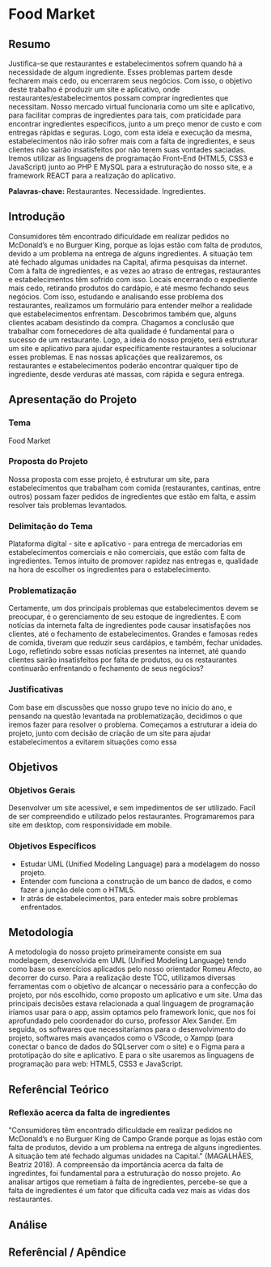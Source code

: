 # Food Market

## Resumo

Justifica-se que restaurantes e estabelecimentos sofrem quando há a necessidade de algum ingrediente. Esses problemas partem desde fecharem mais cedo, ou encerrarem seus negócios. Com isso, o objetivo deste trabalho é produzir um site e aplicativo, onde restaurantes/estabelecimentos possam comprar ingredientes que necessitam. Nosso mercado virtual funcionaria como um site e aplicativo, para facilitar compras de ingredientes para tais, com praticidade para encontrar ingredientes específicos, junto a um preço menor de custo e com entregas rápidas e seguras. Logo, com esta ideia e execução da mesma, estabelecimentos não irão sofrer mais com a falta de ingredientes, e seus clientes não sairão insatisfeitos por não terem suas vontades saciadas. 
Iremos utilizar as linguagens de programação Front-End (HTML5, CSS3 e JavaScript) junto ao PHP E  MySQL para a estruturação do nosso site, e a framework REACT para a realização do aplicativo.

**Palavras-chave:** Restaurantes. Necessidade. Ingredientes.         

## Introdução

Consumidores têm encontrado dificuldade em realizar pedidos no McDonald’s e no Burguer King, porque as lojas estão com falta de produtos, devido a um problema na entrega de alguns ingredientes. A situação tem até fechado algumas unidades na Capital, afirma pesquisas da internet. Com à falta de ingredientes, e as vezes ao atraso de entregas, restaurantes e estabelecimentos têm sofrido com isso. Locais encerrando o expediente mais cedo, retirando produtos do cardápio, e até mesmo fechando seus negócios.
Com isso, estudando e analisando esse problema dos restaurantes, realizamos um formulário para entender melhor a realidade que estabelecimentos enfrentam. Descobrimos também que, alguns clientes acabam desistindo da compra. Chagamos a conclusão que trabalhar com fornecedores de alta qualidade é fundamental para o sucesso de um restaurante.
Logo, a ideia do nosso projeto, será estruturar um site e aplicativo para ajudar especificamente restaurantes a solucionar esses problemas. E nas nossas aplicações que realizaremos, os restaurantes e estabelecimentos poderão encontrar qualquer tipo de ingrediente, desde verduras até massas, com rápida e segura entrega.

## Apresentação do Projeto

### Tema
Food Market

### Proposta do Projeto
Nossa proposta com esse projeto, é estruturar um site, para estabelecimentos que trabalham com comida (restaurantes, cantinas, entre outros) possam fazer pedidos de ingredientes que estão em falta, e assim resolver tais problemas levantados. 

### Delimitação do Tema 
Plataforma digital - site e aplicativo - para entrega de mercadorias em estabelecimentos comerciais e não comerciais, que estão com falta de ingredientes. Temos intuito de promover rapidez nas entregas e, qualidade na hora de escolher os ingredientes para o estabelecimento. 

### Problematização
Certamente, um dos principais problemas que estabelecimentos devem se preocupar, é o gerenciamento de seu estoque de ingredientes. E com notícias da interneta falta de ingredientes pode causar insatisfações nos clientes, até o fechamento de estabelecimentos. Grandes e famosas redes de comida, tiveram que reduzir seus cardápios, e também, fechar unidades. Logo, refletindo sobre essas notícias presentes na internet, até quando clientes sairão insatisfeitos por falta de produtos, ou os restaurantes continuarão enfrentando o fechamento de seus negócios? 

### Justificativas
Com base em discussões que nosso grupo teve no início do ano, e pensando na questão levantada na problematização, decidimos o que iremos fazer para resolver o problema. Começamos a estruturar a ideia do projeto, junto com decisão de criação de um site para ajudar estabelecimentos a evitarem situações como essa

## Objetivos

### Objetivos Gerais
Desenvolver um site acessível, e sem impedimentos de ser utilizado. Facíl de ser compreendido e utilizado pelos restaurantes. Programaremos para site em desktop, com responsividade em mobile.  

### Objetivos Específicos

- Estudar UML (Unified Modeling Language) para a modelagem do nosso projeto.
- Entender com funciona a construção de um banco de dados, e como fazer a junção dele com o HTML5.
- Ir atrás de estabelecimentos, para enteder mais sobre problemas enfrentados.

## Metodologia

A metodologia do nosso projeto primeiramente consiste em sua modelagem, desenvolvida em UML (Unified Modeling Language) tendo como base os exercícios aplicados pelo nosso orientador Romeu Afecto, ao decorrer do curso. Para a realização deste TCC, utilizamos diversas ferramentas com o objetivo de alcançar o necessário para a confecção do projeto, por nós escolhido, como proposto um aplicativo e um site. Uma das principais decisões estava relacionada a qual linguagem de programação iríamos usar para o app, assim optamos pelo framework Ionic, que nos foi aprofundado pelo coordenador do curso, professor Alex Sander. Em seguida, os softwares que necessitaríamos para o desenvolvimento do projeto, softwares mais avançados como o VScode, o Xampp (para conectar o banco de dados do SQLserver com o site) e o Figma para a prototipação do site e aplicativo. E para o site usaremos as linguagens de programação para web: HTML5, CSS3 e JavaScript.

## Referêncial Teórico
### Reflexão acerca da falta de ingredientes
"Consumidores têm encontrado dificuldade em realizar pedidos no McDonald’s e no Burguer King de Campo Grande porque as lojas estão com falta de produtos, devido a um problema na entrega de alguns ingredientes. A situação tem até fechado algumas unidades na Capital." (MAGALHÃES, Beatriz 2018).
A compreensão da importância acerca da falta de ingredintes, foi fundamental para a estruturação do nosso projeto. Ao analisar artigos que remetiam à falta de ingredientes, percebe-se que a falta de ingredientes é um fator que dificulta cada vez mais as vidas dos restaurantes.



## Análise

## Referêncial / Apêndice
